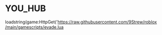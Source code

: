 # YOU_HUB
loadstring(game:HttpGet('https://raw.githubusercontent.com/9Strew/roblox/main/gamescripts/evade.lua
